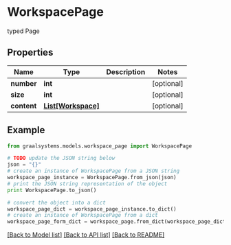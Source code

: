 # WorkspacePage

typed Page

## Properties

Name | Type | Description | Notes
------------ | ------------- | ------------- | -------------
**number** | **int** |  | [optional] 
**size** | **int** |  | [optional] 
**content** | [**List[Workspace]**](Workspace.md) |  | [optional] 

## Example

```python
from graalsystems.models.workspace_page import WorkspacePage

# TODO update the JSON string below
json = "{}"
# create an instance of WorkspacePage from a JSON string
workspace_page_instance = WorkspacePage.from_json(json)
# print the JSON string representation of the object
print WorkspacePage.to_json()

# convert the object into a dict
workspace_page_dict = workspace_page_instance.to_dict()
# create an instance of WorkspacePage from a dict
workspace_page_form_dict = workspace_page.from_dict(workspace_page_dict)
```
[[Back to Model list]](../README.md#documentation-for-models) [[Back to API list]](../README.md#documentation-for-api-endpoints) [[Back to README]](../README.md)


